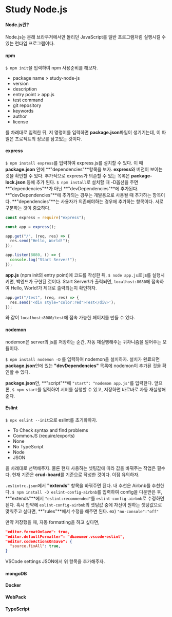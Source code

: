 # Study Node.js

#### Node.js란?
Node.js는 본래 브라우저에서만 돌리던 JavaScript를 일반 프로그램처럼 실행시킬 수 있는 런타임 프로그램이다. 

#### npm
`$ npm init`을 입력하여 npm 사용준비를 해보자.
- package name > study-node-js
- version
- description
- entry point > app.js
- test command
- git repository
- keywords
- author
- license

를 차례대로 입력한 뒤, 
저 명렁어를 입력하면 **package.json**파일이 생기기는데,
이 파일은 프로젝트의 정보를 담고있는 것이다.


#### express
`$ npm install express`를 입력하여 express.js를 설치할 수 있다.
이 때 **package.json** 안에 **"dependencies"**항목을 보자. 
**express**와 버전이 보이는 것을 확인할 수 있다.
추가적으로 express가 의존할 수 있는 목록은 **package-lock.json** 등에 추가 된다.
`$ npm install`로 설치할 때 -D옵션을 주면 **"dependencies"**가 아닌 **"devDependencies"**에 추가된다.
**"devDependencies"**에 추가되는 경우는 개발용으로 사용될 때 추가하는 항목이다.
**"dependencies"**는 사용자가 의존해야하는 경우에 추가하는 항목이다.
서로 구분하는 것이 중요하다.

```js
const express = require("express");

const app = express();

app.get("/", (req, res) => {
  res.send("Hello, World!");
});

app.listen(8080, () => {
  console.log("Start Server!");
});
```
**app.js** (npm init의 entry point)에 코드를 작성한 뒤,
`$ node app.js`로 js를 실행시키면, 백엔드가 구현된 것이다. 
Start Server!가 출력되면,  `localhost:8080`에 접속하여 
Hello, World!가 제대로 출력되는지 확인하자.

```js
app.get("/test", (req, res) => {
  res.send('<div style="color:red">Test</div>');
});
```
와 같이 `localhost:8080/test`에 접속 가능한 페이지를 만들 수 있다.

#### nodemon
nodemon은 server의 js를 저장하는 순간, 자동 재실행해주는 귀차니즘을 덜어주는 모듈이다.

`$ npm install nodemon -D` 를 입력하여 nodemon을 설치하자.
설치가 완료되면 **package.json**안에 있는 **"devDependencies"** 목록에 nodemon이 추가된 것을 확인할 수 있다.

**package.json**안, **"script"**에 `"start": "nodemon app.js"`를 입력한다.
앞으론, `$ npm start`를 입력하여 서버를 실행할 수 있고, 저장하면 바로바로 자동 재실행해준다.

#### Eslint
`$ npx eslint --init`으로 eslint를 초기화하자.
- To Check syntax and find problems
- CommonJS (require/exports)
- None
- No TypeScript
- Node
- JSON

을 차례대로 선택해주자. 물론 현재 사용하는 셋팅값에 따라 값을 바꿔주는 작업은 필수다.
현재 기준은 **crud-board**를 기준으로 작성한 것이다. 이점 유의하자.

`.eslintrc.json`에서 **"extends"** 항목을 바꿔주면 된다.
내 추천은 Airbnb를 추천한다.
`$ npm install -D eslint-config-airbnb`를 입력하여 config을 다운받은 후,
**"extends"**에서 `"eslint:recommended"`를 `eslint-config-airbnb`로 수정하면 된다.
혹시 만약에 `eslint-config-airbnb`의 셋팅값 중에 자신이 원하는 셋팅값으로 맞춰주고 싶다면,
**"rules"**에서 수정을 해주면 된다.
ex) `"no-console":"off"`

만약 저장했을 때, 자동 formatting을 하고 싶다면,
```JSON
"editor.formatOnSave": true,
"editor.defaultFormatter": "dbaeumer.vscode-eslint",
"editor.codeActionsOnSave": {
  "source.fixAll": true,
}
```
VSCode settings JSON에서 위 항목을 추가해주자.

#### mongoDB

#### Docker

#### WebPack
#### TypeScript

